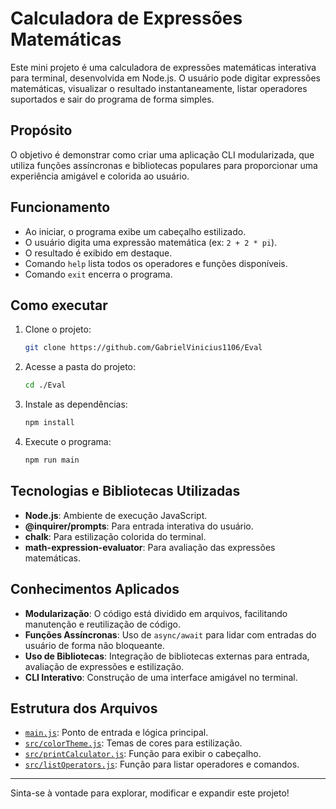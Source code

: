 # Calculadora de Expressões Matemáticas

Este mini projeto é uma calculadora de expressões matemáticas interativa para terminal, desenvolvida em Node.js. O usuário pode digitar expressões matemáticas, visualizar o resultado instantaneamente, listar operadores suportados e sair do programa de forma simples.

## Propósito

O objetivo é demonstrar como criar uma aplicação CLI modularizada, que utiliza funções assíncronas e bibliotecas populares para proporcionar uma experiência amigável e colorida ao usuário.

## Funcionamento

- Ao iniciar, o programa exibe um cabeçalho estilizado.
- O usuário digita uma expressão matemática (ex: `2 + 2 * pi`).
- O resultado é exibido em destaque.
- Comando `help` lista todos os operadores e funções disponíveis.
- Comando `exit` encerra o programa.

## Como executar

1. Clone o projeto:
    ```sh
    git clone https://github.com/GabrielVinicius1106/Eval
    ```

2. Acesse a pasta do projeto:
    ```sh
    cd ./Eval   
    ```

3. Instale as dependências:
   ```sh
   npm install
   ```
2. Execute o programa:
   ```sh
   npm run main
   ```

## Tecnologias e Bibliotecas Utilizadas

- **Node.js**: Ambiente de execução JavaScript.
- **@inquirer/prompts**: Para entrada interativa do usuário.
- **chalk**: Para estilização colorida do terminal.
- **math-expression-evaluator**: Para avaliação das expressões matemáticas.

## Conhecimentos Aplicados

- **Modularização**: O código está dividido em arquivos, facilitando manutenção e reutilização de código.
- **Funções Assíncronas**: Uso de `async/await` para lidar com entradas do usuário de forma não bloqueante.
- **Uso de Bibliotecas**: Integração de bibliotecas externas para entrada, avaliação de expressões e estilização.
- **CLI Interativo**: Construção de uma interface amigável no terminal.

## Estrutura dos Arquivos

- [`main.js`](main.js): Ponto de entrada e lógica principal.
- [`src/colorTheme.js`](src/colorTheme.js): Temas de cores para estilização.
- [`src/printCalculator.js`](src/printCalculator.js): Função para exibir o cabeçalho.
- [`src/listOperators.js`](src/listOperators.js): Função para listar operadores e comandos.

---

Sinta-se à vontade para explorar, modificar e expandir este projeto!